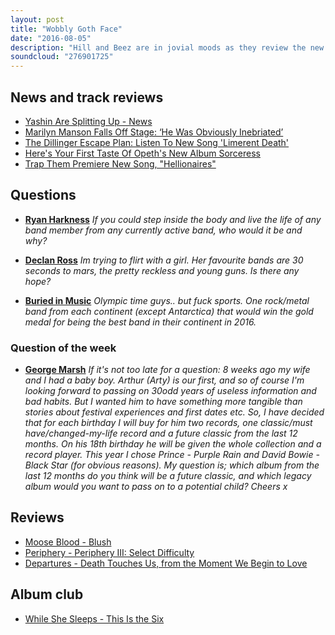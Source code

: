 ```yaml
---
layout: post
title: "Wobbly Goth Face"
date: "2016-08-05"
description: "Hill and Beez are in jovial moods as they review the new albums from Moose Blood, Periphery and Departures, there's chat on the new songs from The Dillinger Escape Plan and Opeth, concern over Marilyn Manson, which bands would grab gold for their continent on Olympic week and there's an Album Club on While She Sleeps's This Is The Six."
soundcloud: "276901725"
---
```


## News and track reviews

- [Yashin Are Splitting Up - News](http://www.rocksound.tv/news/read/yashin-are-splitting-up)
- [Marilyn Manson Falls Off Stage: ‘He Was Obviously Inebriated’](http://www.alternativenation.net/marilyn-manson-falls-off-stage-obviously-inebriated/)
- [The Dillinger Escape Plan: Listen To New Song 'Limerent Death'](http://www.blabbermouth.net/news/the-dillinger-escape-plan-listen-to-new-song-limerent-death/)
- [Here's Your First Taste Of Opeth's New Album Sorceress](http://www.metalinjection.net/av/heres-your-first-taste-of-new-opeth)
- [Trap Them Premiere New Song, "Hellionaires"](http://www.revolvermag.com/artist-music-song-premieres/trap-them-premiere-new-song-hellionaires/22276)


## Questions

- [**Ryan Harkness**](https://www.facebook.com/thatsnotmetalpodcast/photos/a.1814755825417620.1073741828.1814737015419501/1932829906943544/?type=3&comment_id=1932831200276748&comment_tracking=%7B%22tn%22%3A%22R9%22%7D)
*If you could step inside the body and live the life of any band member from any currently active band, who would it be and why?*

- [**Declan Ross**](https://www.facebook.com/thatsnotmetalpodcast/photos/a.1814755825417620.1073741828.1814737015419501/1932829906943544/?type=3&comment_id=1932862010273667&comment_tracking=%7B%22tn%22%3A%22R9%22%7D)
*Im trying to flirt with a girl. Her favourite bands are 30 seconds to mars, the pretty reckless and young guns. Is there any hope?*

- [**Buried in Music**](https://www.facebook.com/thatsnotmetalpodcast/photos/a.1814755825417620.1073741828.1814737015419501/1932829906943544/?type=3&comment_id=1932879960271872&comment_tracking=%7B%22tn%22%3A%22R9%22%7D)
*Olympic time guys.. but fuck sports. One rock/metal band from each continent (except Antarctica) that would win the gold medal for being the best band in their continent in 2016.*


### Question of the week

- [**George Marsh**](https://www.facebook.com/thatsnotmetalpodcast/photos/a.1814755825417620.1073741828.1814737015419501/1932829906943544/?type=3&comment_id=1933087950251073&comment_tracking=%7B%22tn%22%3A%22R9%22%7D)
*If it's not too late for a question:
8 weeks ago my wife and I had a baby boy. Arthur (Arty) is our first, and so of course I'm looking forward to passing on 30odd years of useless information and bad habits. But I wanted him to have something more tangible than stories about festival experiences and first dates etc.
So, I have decided that for each birthday I will buy for him two records, one classic/must have/changed-my-life record and a future classic from the last 12 months. On his 18th birthday he will be given the whole collection and a record player. This year I chose Prince - Purple Rain and David Bowie - Black Star (for obvious reasons).
My question is; which album from the last 12 months do you think will be a future classic, and which legacy album would you want to pass on to a potential child?
Cheers x*


## Reviews

- [Moose Blood - Blush](https://itunes.apple.com/gb/album/blush/id1102541215)
- [Periphery - Periphery III: Select Difficulty](https://itunes.apple.com/gb/album/periphery-iii-select-difficulty/id1117535070)
- [Departures - Death Touches Us, from the Moment We Begin to Love](https://itunes.apple.com/gb/album/death-touches-us-from-moment/id1115238084)


## Album club

- [While She Sleeps - This Is the Six](https://itunes.apple.com/gb/album/this-is-the-six/id543274574)
